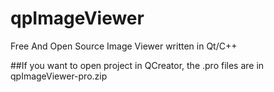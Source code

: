 # qpImageViewer
Free And Open Source Image Viewer written in Qt/C++

##If you want to open project in QCreator, the .pro files are in qpImageViewer-pro.zip


